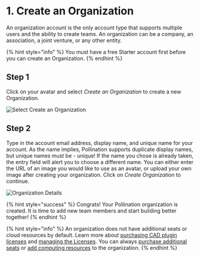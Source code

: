 # 1. Create an Organization

An organization account is the only account type that supports multiple users and the ability to create teams. An organization can be a company, an association, a joint venture, or any other entity.

{% hint style="info" %}
You must have a free Starter account first before you can create an Organization.
{% endhint %}

## Step 1

Click on your avatar and select _Create an Organization_ to create a new Organization.

![Select Create an Organization](<../../.gitbook/assets/image (151) (1) (1).png>)

## Step 2

Type in the account email address, display name, and unique name for your account. As the name implies, Pollination supports duplicate display names, but unique names must be - unique! If the name you chose is already taken, the entry field will alert you to choose a different name. You can either enter the URL of an image you would like to use as an avatar, or upload your own image after creating your organization. Click on _Create Organization_ to continue.

![Organization Details](<../../.gitbook/assets/image (149) (1) (1).png>)

{% hint style="success" %}
Congrats! Your Pollination organization is created. It is time to add new team members and start building better together!
{% endhint %}

{% hint style="info" %}
An organization does not have additional seats or cloud resources by default. Learn more about [purchasing CAD plugin licenses](../../get-started/setting-up-rhino-grasshopper-and-revit-plugins/purchase-and-manage-plugins.md) and [managing the Licenses](../../get-started/manage-license-pool.md). You can always [purchase additional seats](purchase-additional-seats.md) or [add computing resources](purchase-additional-compute-resources.md) to the organization.
{% endhint %}
